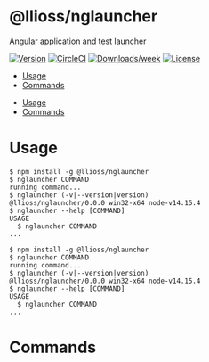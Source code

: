 @llioss/nglauncher
==================

Angular application and test launcher

[![Version](https://img.shields.io/npm/v/@llioss/nglauncher.svg)](https://npmjs.org/package/@llioss/nglauncher)
[![CircleCI](https://circleci.com/gh/ng-launcher/nglauncher/tree/master.svg?style=shield)](https://circleci.com/gh/ng-launcher/nglauncher/tree/master)
[![Downloads/week](https://img.shields.io/npm/dw/@llioss/nglauncher.svg)](https://npmjs.org/package/@llioss/nglauncher)
[![License](https://img.shields.io/npm/l/@llioss/nglauncher.svg)](https://github.com/ng-launcher/nglauncher/blob/master/package.json)

<!-- toc -->
* [Usage](#usage)
* [Commands](#commands)
<!-- tocstop -->
* [Usage](#usage)
* [Commands](#commands)
<!-- tocstop -->
# Usage
<!-- usage -->
```sh-session
$ npm install -g @llioss/nglauncher
$ nglauncher COMMAND
running command...
$ nglauncher (-v|--version|version)
@llioss/nglauncher/0.0.0 win32-x64 node-v14.15.4
$ nglauncher --help [COMMAND]
USAGE
  $ nglauncher COMMAND
...
```
<!-- usagestop -->
```sh-session
$ npm install -g @llioss/nglauncher
$ nglauncher COMMAND
running command...
$ nglauncher (-v|--version|version)
@llioss/nglauncher/0.0.0 win32-x64 node-v14.15.4
$ nglauncher --help [COMMAND]
USAGE
  $ nglauncher COMMAND
...
```
<!-- usagestop -->
# Commands
<!-- commands -->

<!-- commandsstop -->

<!-- commandsstop -->
